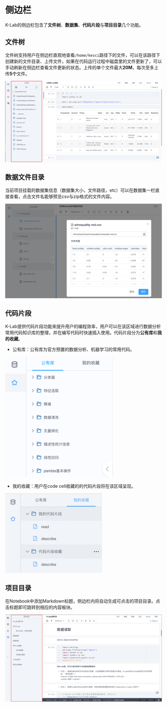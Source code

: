 # 侧边栏
K-Lab的侧边栏包含了**文件树**、**数据集**、**代码片段**与**项目目录**几个功能。

## 文件树
文件树支持用户在侧边栏直观地查看`/home/kesci`路径下的文件，可以在该路径下创建新的文件目录、上传文件，如果在代码运行过程中磁盘里的文件更新了，可以手动刷新在侧边栏查看文件更新的状态。上传的单个文件最大**20M**，每次至多上传**5个**文件。

![image description](/image/文件树.png)

## 数据文件目录
当前项目挂载的数据集信息（数据集大小，文件路径，etc）可以在数据集一栏直接查看，点击文件名能够预览csv与zip格式的文件内容。

![image description](/image/dataset-preview.png)

## 代码片段
K-Lab提供代码片段功能来提升用户的编程效率，用户可以在该区域进行数据分析常用代码知识库的整理，并在编写代码时快速插入使用。代码片段分为**公有库**和**我的收藏**。

* 公有库：公有库为官方预置的数据分析、机器学习的常用代码。        

![image description](/image/code-storage.png)

* 我的收藏：用户在code cell收藏的的代码片段将在该区域呈现。

![image description](/image/code-favourite.png)

## 项目目录
在Notebook中添加Markdown标题，侧边栏内将自动生成可点击的项目目录。点击标题即可跳转到相应的内容板块。

![image description](/image/项目目录.png)
